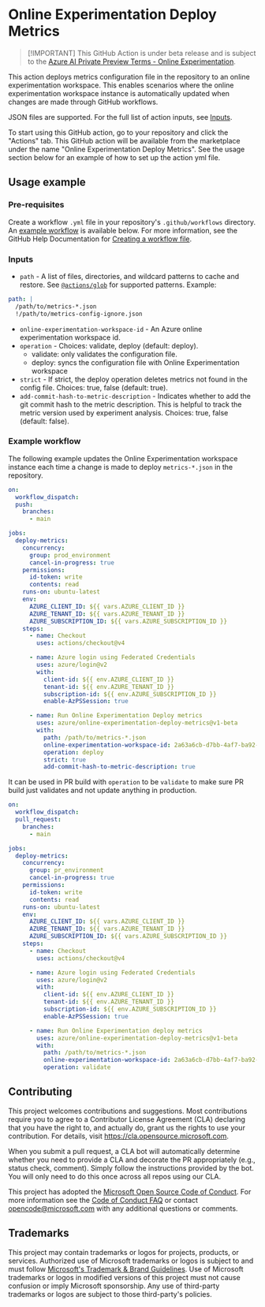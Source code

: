 # Online Experimentation Deploy Metrics

> [!IMPORTANT] This GitHub Action is under beta release and is subject to the
> [Azure AI Private Preview Terms - Online Experimentation](private-preview-terms.md).

This action deploys metrics configuration file in the repository to an online
experimentation workspace. This enables scenarios where the online
experimentation workspace instance is automatically updated when changes are
made through GitHub workflows.

JSON files are supported. For the full list of action inputs, see
[Inputs](./action.yml).

To start using this GitHub action, go to your repository and click the "Actions"
tab. This GitHub action will be available from the marketplace under the name
"Online Experimentation Deploy Metrics". See the usage section below for an
example of how to set up the action yml file.

## Usage example

### Pre-requisites

Create a workflow `.yml` file in your repository's `.github/workflows`
directory. An [example workflow](#example-workflow) is available below. For more
information, see the GitHub Help Documentation for
[Creating a workflow file](https://help.github.com/en/articles/configuring-a-workflow#creating-a-workflow-file).

### Inputs

- `path` - A list of files, directories, and wildcard patterns to cache and
  restore. See
  [`@actions/glob`](https://github.com/actions/toolkit/tree/main/packages/glob)
  for supported patterns. Example:

```yml
path: |
  /path/to/metrics-*.json
  !/path/to/metrics-config-ignore.json
```

- `online-experimentation-workspace-id` - An Azure online experimentation
  workspace id.
- `operation` - Choices: validate, deploy (default: deploy).
  - validate: only validates the configuration file.
  - deploy: syncs the configuration file with Online Experimentation workspace
- `strict` - If strict, the deploy operation deletes metrics not found in the
  config file. Choices: true, false (default: true).
- `add-commit-hash-to-metric-description` - Indicates whether to add the git
  commit hash to the metric description. This is helpful to track the metric
  version used by experiment analysis. Choices: true, false (default: false).

### Example workflow

The following example updates the Online Experimentation workspace instance each
time a change is made to deploy `metrics-*.json` in the repository.

```yaml
on:
  workflow_dispatch:
  push:
    branches:
      - main

jobs:
  deploy-metrics:
    concurrency:
      group: prod_environment
      cancel-in-progress: true
    permissions:
      id-token: write
      contents: read
    runs-on: ubuntu-latest
    env:
      AZURE_CLIENT_ID: ${{ vars.AZURE_CLIENT_ID }}
      AZURE_TENANT_ID: ${{ vars.AZURE_TENANT_ID }}
      AZURE_SUBSCRIPTION_ID: ${{ vars.AZURE_SUBSCRIPTION_ID }}
    steps:
      - name: Checkout
        uses: actions/checkout@v4

      - name: Azure login using Federated Credentials
        uses: azure/login@v2
        with:
          client-id: ${{ env.AZURE_CLIENT_ID }}
          tenant-id: ${{ env.AZURE_TENANT_ID }}
          subscription-id: ${{ env.AZURE_SUBSCRIPTION_ID }}
          enable-AzPSSession: true

      - name: Run Online Experimentation Deploy metrics
        uses: azure/online-experimentation-deploy-metrics@v1-beta
        with:
          path: /path/to/metrics-*.json
          online-experimentation-workspace-id: 2a63a6cb-d7bb-4af7-ba92-8d1d7e6f091f
          operation: deploy
          strict: true
          add-commit-hash-to-metric-description: true
```

It can be used in PR build with `operation` to be `validate` to make sure PR
build just validates and not update anything in production.

```yaml
on:
  workflow_dispatch:
  pull_request:
    branches:
      - main

jobs:
  deploy-metrics:
    concurrency:
      group: pr_environment
      cancel-in-progress: true
    permissions:
      id-token: write
      contents: read
    runs-on: ubuntu-latest
    env:
      AZURE_CLIENT_ID: ${{ vars.AZURE_CLIENT_ID }}
      AZURE_TENANT_ID: ${{ vars.AZURE_TENANT_ID }}
      AZURE_SUBSCRIPTION_ID: ${{ vars.AZURE_SUBSCRIPTION_ID }}
    steps:
      - name: Checkout
        uses: actions/checkout@v4

      - name: Azure login using Federated Credentials
        uses: azure/login@v2
        with:
          client-id: ${{ env.AZURE_CLIENT_ID }}
          tenant-id: ${{ env.AZURE_TENANT_ID }}
          subscription-id: ${{ env.AZURE_SUBSCRIPTION_ID }}
          enable-AzPSSession: true

      - name: Run Online Experimentation deploy metrics
        uses: azure/online-experimentation-deploy-metrics@v1-beta
        with:
          path: /path/to/metrics-*.json
          online-experimentation-workspace-id: 2a63a6cb-d7bb-4af7-ba92-8d1d7e6f091f
          operation: validate
```

## Contributing

This project welcomes contributions and suggestions. Most contributions require
you to agree to a Contributor License Agreement (CLA) declaring that you have
the right to, and actually do, grant us the rights to use your contribution. For
details, visit https://cla.opensource.microsoft.com.

When you submit a pull request, a CLA bot will automatically determine whether
you need to provide a CLA and decorate the PR appropriately (e.g., status check,
comment). Simply follow the instructions provided by the bot. You will only need
to do this once across all repos using our CLA.

This project has adopted the
[Microsoft Open Source Code of Conduct](https://opensource.microsoft.com/codeofconduct/).
For more information see the
[Code of Conduct FAQ](https://opensource.microsoft.com/codeofconduct/faq/) or
contact [opencode@microsoft.com](mailto:opencode@microsoft.com) with any
additional questions or comments.

## Trademarks

This project may contain trademarks or logos for projects, products, or
services. Authorized use of Microsoft trademarks or logos is subject to and must
follow
[Microsoft's Trademark & Brand Guidelines](https://www.microsoft.com/en-us/legal/intellectualproperty/trademarks/usage/general).
Use of Microsoft trademarks or logos in modified versions of this project must
not cause confusion or imply Microsoft sponsorship. Any use of third-party
trademarks or logos are subject to those third-party's policies.
